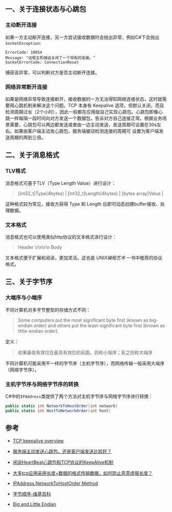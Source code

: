 ## 一、关于连接状态与心跳包

### 主动断开连接

如果一方主动断开连接，另一方尝试接收数据时会抛出异常，例如C#下会抛出`SocketException`:

```text
ErrorCode: 10054
Message: "远程主机强迫关闭了一个现有的连接。"
SocketErrorCode: ConnectionReset
```

捕获该异常，可以判断对方是否主动断开连接。

### 网络异常断开连接

如果是网络异常导致连接断开，接收数据的一方无法得知网络连接状态，这时就需要用心跳机制来解决这个问题。TCP 本身有 Keepalive 选项，但默认关闭，而且检测周期过长（2个小时），因此一般都在应用层自己实现心跳包。心跳包即像心跳一样每隔一段时间向对方发送一个数据包，告诉对方自己连接正常。根据业务场景需要，心跳包可以两边都发送或者由一边主动发送，发送周期可设置在30s左右。如果由客户端主动发心跳包，服务端被动检测连接的周期可
设置为客户端发送周期的两到三倍。

## 二、关于消息格式

### TLV格式

消息格式可基于TLV（Type Length Value）进行设计：

> [int32_t]Type(4bytes) | [int32_t]Length(4bytes) | [bytes array]Value |

这种格式较为常见，接收方获得 Type 和 Length 后即可动态创建buffer接收、处理数据。

### 文本格式

消息格式也可以使用类似http协议的文本格式进行设计：

> Header \r\n\r\n Body

文本格式便于扩展和阅读，更加灵活。这也是 *UNIX编程艺术* 一书中推荐的协议格式。

## 三、关于字节序

### 大端序与小端序

不同计算机对多字节整型的存储方式不同：

> Some computers put the most significant byte first (known as big-endian order) and others put the least-significant byte first (known as little-endian order).

定义：
> 如果最低有效位在最高有效位的前面，则称小端序；反之则称大端序

不同计算机可能采用不一样的字节序（主机字节序），而网络传输一般采用大端序（网络字节序）。

### 主机字节序与网络字节序的转换

C#中的`IPAddress`类提供了两个方法对主机字节序与网络字节序进行转换：

```C#
public static int NetworkToHostOrder(int network)
public static int HostToNetworkOrder(int host)
```

## 参考

- [TCP keepalive overview](http://tldp.org/HOWTO/TCP-Keepalive-HOWTO/overview.html)

- [服务端主动发送心跳包，还是客户端发送比较好？](https://www.zhihu.com/question/35896874)

- [闲说HeartBeat心跳包和TCP协议的KeepAlive机制](https://www.felix021.com/blog/read.php?2076)

- [大多tcp应用采用长度+数据的格式传输数据，如何防止恶意虚报长度？](https://www.zhihu.com/question/58628159/answer/157900365)

- [IPAddress.NetworkToHostOrder Method](https://msdn.microsoft.com/en-us/library/653kcke1.aspx)

- [字节顺序-维基百科](https://zh.wikipedia.org/wiki/%E5%AD%97%E8%8A%82%E5%BA%8F)

- [Big and Little Endian](https://www.cs.umd.edu/class/sum2003/cmsc311/Notes/Data/endian.html)